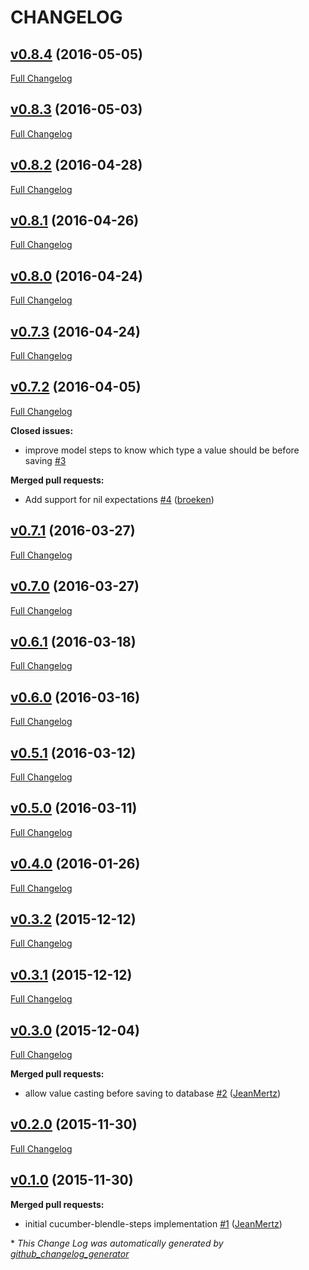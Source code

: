 # CHANGELOG

## [v0.8.4](https://github.com/blendle/cucumber-blendle-steps/tree/v0.8.4) (2016-05-05)
[Full Changelog](https://github.com/blendle/cucumber-blendle-steps/compare/v0.8.3...v0.8.4)

## [v0.8.3](https://github.com/blendle/cucumber-blendle-steps/tree/v0.8.3) (2016-05-03)
[Full Changelog](https://github.com/blendle/cucumber-blendle-steps/compare/v0.8.2...v0.8.3)

## [v0.8.2](https://github.com/blendle/cucumber-blendle-steps/tree/v0.8.2) (2016-04-28)
[Full Changelog](https://github.com/blendle/cucumber-blendle-steps/compare/v0.8.1...v0.8.2)

## [v0.8.1](https://github.com/blendle/cucumber-blendle-steps/tree/v0.8.1) (2016-04-26)
[Full Changelog](https://github.com/blendle/cucumber-blendle-steps/compare/v0.8.0...v0.8.1)

## [v0.8.0](https://github.com/blendle/cucumber-blendle-steps/tree/v0.8.0) (2016-04-24)
[Full Changelog](https://github.com/blendle/cucumber-blendle-steps/compare/v0.7.3...v0.8.0)

## [v0.7.3](https://github.com/blendle/cucumber-blendle-steps/tree/v0.7.3) (2016-04-24)
[Full Changelog](https://github.com/blendle/cucumber-blendle-steps/compare/v0.7.2...v0.7.3)

## [v0.7.2](https://github.com/blendle/cucumber-blendle-steps/tree/v0.7.2) (2016-04-05)
[Full Changelog](https://github.com/blendle/cucumber-blendle-steps/compare/v0.7.1...v0.7.2)

**Closed issues:**

- improve model steps to know which type a value should be before saving [\#3](https://github.com/blendle/cucumber-blendle-steps/issues/3)

**Merged pull requests:**

- Add support for nil expectations [\#4](https://github.com/blendle/cucumber-blendle-steps/pull/4) ([broeken](https://github.com/broeken))

## [v0.7.1](https://github.com/blendle/cucumber-blendle-steps/tree/v0.7.1) (2016-03-27)
[Full Changelog](https://github.com/blendle/cucumber-blendle-steps/compare/v0.7.0...v0.7.1)

## [v0.7.0](https://github.com/blendle/cucumber-blendle-steps/tree/v0.7.0) (2016-03-27)
[Full Changelog](https://github.com/blendle/cucumber-blendle-steps/compare/v0.6.1...v0.7.0)

## [v0.6.1](https://github.com/blendle/cucumber-blendle-steps/tree/v0.6.1) (2016-03-18)
[Full Changelog](https://github.com/blendle/cucumber-blendle-steps/compare/v0.6.0...v0.6.1)

## [v0.6.0](https://github.com/blendle/cucumber-blendle-steps/tree/v0.6.0) (2016-03-16)
[Full Changelog](https://github.com/blendle/cucumber-blendle-steps/compare/v0.5.1...v0.6.0)

## [v0.5.1](https://github.com/blendle/cucumber-blendle-steps/tree/v0.5.1) (2016-03-12)
[Full Changelog](https://github.com/blendle/cucumber-blendle-steps/compare/v0.5.0...v0.5.1)

## [v0.5.0](https://github.com/blendle/cucumber-blendle-steps/tree/v0.5.0) (2016-03-11)
[Full Changelog](https://github.com/blendle/cucumber-blendle-steps/compare/v0.4.0...v0.5.0)

## [v0.4.0](https://github.com/blendle/cucumber-blendle-steps/tree/v0.4.0) (2016-01-26)
[Full Changelog](https://github.com/blendle/cucumber-blendle-steps/compare/v0.3.2...v0.4.0)

## [v0.3.2](https://github.com/blendle/cucumber-blendle-steps/tree/v0.3.2) (2015-12-12)
[Full Changelog](https://github.com/blendle/cucumber-blendle-steps/compare/v0.3.1...v0.3.2)

## [v0.3.1](https://github.com/blendle/cucumber-blendle-steps/tree/v0.3.1) (2015-12-12)
[Full Changelog](https://github.com/blendle/cucumber-blendle-steps/compare/v0.3.0...v0.3.1)

## [v0.3.0](https://github.com/blendle/cucumber-blendle-steps/tree/v0.3.0) (2015-12-04)
[Full Changelog](https://github.com/blendle/cucumber-blendle-steps/compare/v0.2.0...v0.3.0)

**Merged pull requests:**

- allow value casting before saving to database [\#2](https://github.com/blendle/cucumber-blendle-steps/pull/2) ([JeanMertz](https://github.com/JeanMertz))

## [v0.2.0](https://github.com/blendle/cucumber-blendle-steps/tree/v0.2.0) (2015-11-30)
[Full Changelog](https://github.com/blendle/cucumber-blendle-steps/compare/v0.1.0...v0.2.0)

## [v0.1.0](https://github.com/blendle/cucumber-blendle-steps/tree/v0.1.0) (2015-11-30)
**Merged pull requests:**

- initial cucumber-blendle-steps implementation [\#1](https://github.com/blendle/cucumber-blendle-steps/pull/1) ([JeanMertz](https://github.com/JeanMertz))



\* *This Change Log was automatically generated by [github_changelog_generator](https://github.com/skywinder/Github-Changelog-Generator)*